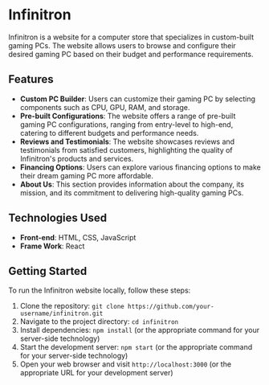 
# Infinitron

Infinitron is a website for a computer store that specializes in custom-built gaming PCs. The website allows users to browse and configure their desired gaming PC based on their budget and performance requirements.

## Features

- **Custom PC Builder**: Users can customize their gaming PC by selecting components such as CPU, GPU, RAM, and storage.
- **Pre-built Configurations**: The website offers a range of pre-built gaming PC configurations, ranging from entry-level to high-end, catering to different budgets and performance needs.
- **Reviews and Testimonials**: The website showcases reviews and testimonials from satisfied customers, highlighting the quality of Infinitron's products and services.
- **Financing Options**: Users can explore various financing options to make their dream gaming PC more affordable.
- **About Us**: This section provides information about the company, its mission, and its commitment to delivering high-quality gaming PCs.

## Technologies Used

- **Front-end**: HTML, CSS, JavaScript
- **Frame Work**: React

## Getting Started

To run the Infinitron website locally, follow these steps:

1. Clone the repository: `git clone https://github.com/your-username/infinitron.git`
2. Navigate to the project directory: `cd infinitron`
3. Install dependencies: `npm install` (or the appropriate command for your server-side technology)
4. Start the development server: `npm start` (or the appropriate command for your server-side technology)
5. Open your web browser and visit `http://localhost:3000` (or the appropriate URL for your development server)


